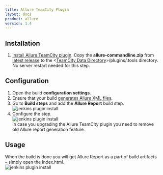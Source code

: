 ```yaml
---
title: Allure TeamCity Plugin
layout: docs
product: allure
version: 1.4
---
```


## Installation
 1. [Install Allure TeamCity plugin](https://confluence.jetbrains.com/display/TCD9/Installing+Additional+Plugins).
Copy the **allure-commandline.zip** from [latest release](https://github.com/allure-framework/allure-core/releases/latest) to the <[TeamCity Data Directory](https://confluence.jetbrains.com/display/TCD9/TeamCity+Data+Directory)>/plugins/.tools directory. No server restart needed for this step.

## Configuration
 1. Open the build **configuration settings**.
 2. Ensure that your build [generates Allure XML files](https://github.com/allure-framework/allure-core/wiki#gathering-information-about-tests).
 3. Go to **Build steps** and add the **Allure Report** build step.  
    ![jenkins plugin install](/{{page.product}}/{{page.version}}/img/teamcity_plugin_add_build_step.png)
 4. Configure the step.  
    ![jenkins plugin install](/{{page.product}}/{{page.version}}/img/teamcity_plugin_configure_build_step.png)  
In case you upgrading the Allure TeamCity plugin you need to remove old Allure report generation feature.

## Usage 
When the build is done you will get Allure Report as a part of build artifacts – simply open the index.html.  
![jenkins plugin install](/{{page.product}}/{{page.version}}/img/teamcity_plugin_usage.png)